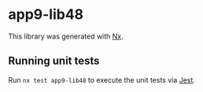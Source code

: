 # app9-lib48

This library was generated with [Nx](https://nx.dev).

## Running unit tests

Run `nx test app9-lib48` to execute the unit tests via [Jest](https://jestjs.io).
